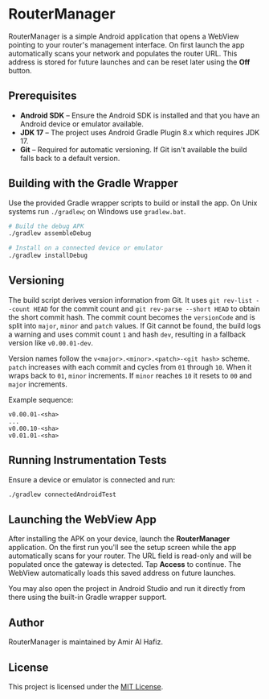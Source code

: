 # RouterManager

RouterManager is a simple Android application that opens a WebView pointing to your router's management interface. On first launch the app automatically scans your network and populates the router URL. This address is stored for future launches and can be reset later using the **Off** button.

## Prerequisites

- **Android SDK** – Ensure the Android SDK is installed and that you have an Android device or emulator available.
- **JDK 17** – The project uses Android Gradle Plugin 8.x which requires JDK 17.
- **Git** – Required for automatic versioning. If Git isn't available the build
  falls back to a default version.

## Building with the Gradle Wrapper

Use the provided Gradle wrapper scripts to build or install the app. On Unix systems run `./gradlew`; on Windows use `gradlew.bat`.

```bash
# Build the debug APK
./gradlew assembleDebug

# Install on a connected device or emulator
./gradlew installDebug
```

## Versioning

The build script derives version information from Git. It uses
`git rev-list --count HEAD` for the commit count and
`git rev-parse --short HEAD` to obtain the short commit hash. The commit
count becomes the `versionCode` and is split into `major`, `minor` and
`patch` values.
If Git cannot be found, the build logs a warning and uses commit count `1` and
hash `dev`, resulting in a fallback version like `v0.00.01-dev`.

Version names follow the `v<major>.<minor>.<patch>-<git hash>` scheme.
`patch` increases with each commit and cycles from `01` through `10`. When it
wraps back to `01`, `minor` increments. If `minor` reaches `10` it resets to
`00` and `major` increments.

Example sequence:

```
v0.00.01-<sha>
...
v0.00.10-<sha>
v0.01.01-<sha>
```

## Running Instrumentation Tests

Ensure a device or emulator is connected and run:

```bash
./gradlew connectedAndroidTest
```

## Launching the WebView App

After installing the APK on your device, launch the **RouterManager** application. On the first run you'll see the setup screen while the app automatically scans for your router. The URL field is read-only and will be populated once the gateway is detected. Tap **Access** to continue. The WebView automatically loads this saved address on future launches.

You may also open the project in Android Studio and run it directly from there using the built-in Gradle wrapper support.

## Author

RouterManager is maintained by Amir Al Hafiz.

## License

This project is licensed under the [MIT License](LICENSE).
